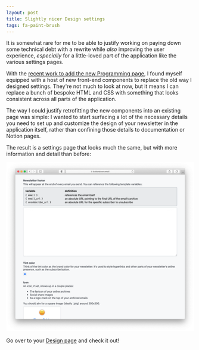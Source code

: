 ```yaml
---
layout: post
title: Slightly nicer Design settings
tags: fa-paint-brush
---
```


It is somewhat rare for me to be able to justify working on paying down some technical debt
with a rewrite while _also_ improving the user experience, _especially_ for a little-loved
part of the application like the various settings pages.

With the [recent work to add the new Programming page](/2021/01/06/webhooks-and-the-programming-page), I found myself equipped with a host of new front-end components to replace the old way I designed settings. They're not much to look at now, but it means I can replace a bunch of bespoke HTML and CSS with something that looks consistent across all parts of the application.

The way I could justify retrofitting the new components into an existing page was simple: I wanted to start surfacing a lot of the necessary details you need to set up and customize the design of your newsletter in the application itself, rather than confining those details to documentation or Notion pages.

The result is a settings page that looks much the same, but with more information and detail
than before:

<img src="/img/ss4.png" class="kg-image" style="border: 0px">

Go over to your [Design page](https://buttondown.email/settings/design) and check it out!